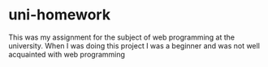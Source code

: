 # uni-homework
This was my assignment for the subject of web programming at the university. 
When I was doing this project I was a beginner and was not well acquainted with web programming

